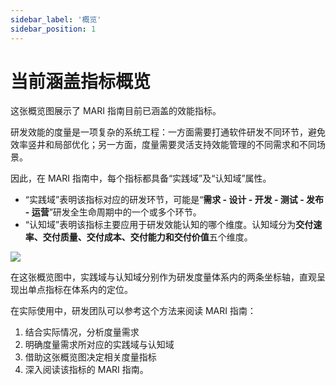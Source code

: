 ```yaml
---
sidebar_label: '概览'
sidebar_position: 1
---
```


# 当前涵盖指标概览

这张概览图展示了 MARI 指南目前已涵盖的效能指标。

研发效能的度量是一项复杂的系统工程：一方面需要打通软件研发不同环节，避免效率竖井和局部优化；另一方面，度量需要灵活支持效能管理的不同需求和不同场景。

因此，在 MARI 指南中，每个指标都具备“实践域”及“认知域”属性。

* “实践域”表明该指标对应的研发环节，可能是“**需求 - 设计 - 开发 - 测试 - 发布 - 运营**”研发全生命周期中的一个或多个环节。
* “认知域”表明该指标主要应用于研发效能认知的哪个维度。认知域分为**交付速率、交付质量、交付成本、交付能力和交付价值**五个维度。

![](img/overview-1.svg)

在这张概览图中，实践域与认知域分别作为研发度量体系内的两条坐标轴，直观呈现出单点指标在体系内的定位。


在实际使用中，研发团队可以参考这个方法来阅读 MARI 指南：

1. 结合实际情况，分析度量需求
2. 明确度量需求所对应的实践域与认知域
3. 借助这张概览图决定相关度量指标
4. 深入阅读该指标的 MARI 指南。

 

